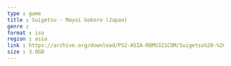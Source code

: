 ```yaml
---
type : game
title : Suigetsu - Mayoi Gokoro (Japan)
genre : 
format : iso
region : asia
link : https://archive.org/download/PS2-ASIA-ROMS321COM/Suigetsu%20-%20Mayoi%20Gokoro%20%28Japan%29.7z
size : 3.0GB
---
```

